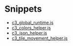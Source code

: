 # Snippets

- [c3_global_runtime.js](c3_global_runtime.js)
- [c3_colors_helper.js](c3_colors_helper.js)
- [c3_json_helper.js](c3_json_helper.js)
- [c3_tile_movement_helper.js](c3_tile_movement_helper.js)
